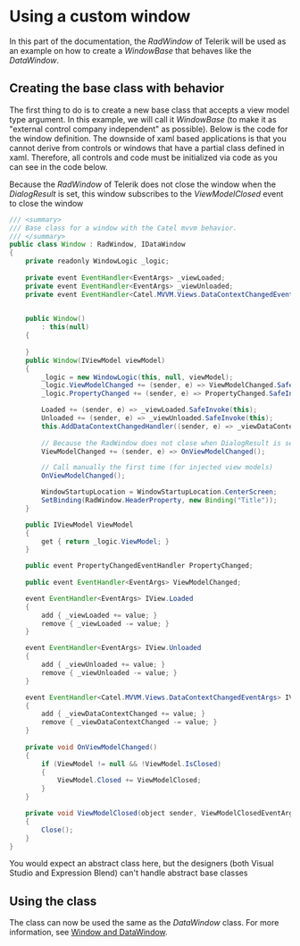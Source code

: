 # Using a custom window

In this part of the documentation, the *RadWindow* of Telerik will be used as an example on how to create a *WindowBase* that behaves like the *DataWindow*.

## Creating the base class with behavior

The first thing to do is to create a new base class that accepts a view model type argument. In this example, we will call it *WindowBase* (to make it as "external control company independent" as possible). Below is the code for the window definition. The downside of xaml based applications is that you cannot derive from controls or windows that have a partial class defined in xaml. Therefore, all controls and code must be initialized via code as you can see in the code below.

Because the *RadWindow* of Telerik does not close the window when the *DialogResult* is set, this window subscribes to the *ViewModelClosed* event to close the window

``` {.java data-syntaxhighlighter-params="brush: java; gutter: false; theme: Confluence" data-theme="Confluence" style="brush: java; gutter: false; theme: Confluence"}
/// <summary>
/// Base class for a window with the Catel mvvm behavior.
/// </summary>
public class Window : RadWindow, IDataWindow
{
    private readonly WindowLogic _logic;
 
    private event EventHandler<EventArgs> _viewLoaded;
    private event EventHandler<EventArgs> _viewUnloaded;
    private event EventHandler<Catel.MVVM.Views.DataContextChangedEventArgs> _viewDataContextChanged;

 
    public Window()
        : this(null)
    {
 
    }
    public Window(IViewModel viewModel)
    {
        _logic = new WindowLogic(this, null, viewModel);
        _logic.ViewModelChanged += (sender, e) => ViewModelChanged.SafeInvoke(this, e);
        _logic.PropertyChanged += (sender, e) => PropertyChanged.SafeInvoke(this, e);

        Loaded += (sender, e) => _viewLoaded.SafeInvoke(this);
        Unloaded += (sender, e) => _viewUnloaded.SafeInvoke(this);
        this.AddDataContextChangedHandler((sender, e) => _viewDataContextChanged.SafeInvoke(this, new Catel.MVVM.Views.DataContextChangedEventArgs(e.OldValue, e.NewValue)));
 
        // Because the RadWindow does not close when DialogResult is set, the following code is required
        ViewModelChanged += (sender, e) => OnViewModelChanged();

        // Call manually the first time (for injected view models)
        OnViewModelChanged();

        WindowStartupLocation = WindowStartupLocation.CenterScreen;
        SetBinding(RadWindow.HeaderProperty, new Binding("Title"));
    }

    public IViewModel ViewModel
    {
        get { return _logic.ViewModel; }
    }

    public event PropertyChangedEventHandler PropertyChanged;
 
    public event EventHandler<EventArgs> ViewModelChanged;

    event EventHandler<EventArgs> IView.Loaded
    {
        add { _viewLoaded += value; }
        remove { _viewLoaded -= value; }
    }

    event EventHandler<EventArgs> IView.Unloaded
    {
        add { _viewUnloaded += value; }
        remove { _viewUnloaded -= value; }
    }

    event EventHandler<Catel.MVVM.Views.DataContextChangedEventArgs> IView.DataContextChanged
    {
        add { _viewDataContextChanged += value; }
        remove { _viewDataContextChanged -= value; }
    }
 
    private void OnViewModelChanged()
    {
        if (ViewModel != null && !ViewModel.IsClosed)
        {
            ViewModel.Closed += ViewModelClosed;
        }
    }

    private void ViewModelClosed(object sender, ViewModelClosedEventArgs e)
    {
        Close();
    }
}
```

You would expect an abstract class here, but the designers (both Visual Studio and Expression Blend) can't handle abstract base classes

## Using the class

The class can now be used the same as the *DataWindow* class. For more information, see [Window and DataWindow](Window_and_DataWindow).

